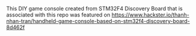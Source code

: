 This DIY game console created from STM32F4 Discovery Board that is associated with this repo was featured on https://www.hackster.io/thanh-nhan-tran/handheld-game-console-based-on-stm32f4-discovery-board-8d462f
